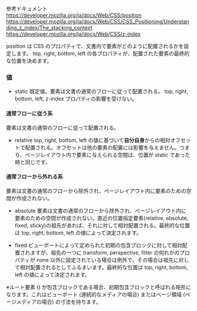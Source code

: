 参考ドキュメント  
https://developer.mozilla.org/ja/docs/Web/CSS/position
https://developer.mozilla.org/ja/docs/Web/CSS/CSS_Positioning/Understanding_z_index/The_stacking_context
https://developer.mozilla.org/ja/docs/Web/CSS/z-index

position は CSS のプロパティで、文書内で要素がどのように配置されるかを設定します。 top, right, bottom, left の各プロパティが、配置された要素の最終的な位置を決めます。

### 値
- static
既定値。要素は文書の通常のフローに従って配置される。 top, right, bottom, left, z-index プロパティの影響を受けない。

#### 通常フローに従う系
要素は文書の通常のフローに従って配置される。

- relative
top, right, bottom, left の値に基づいて**自分自身**からの相対オフセットで配置される。オフセットは他の要素の配置には影響を与えません。つまり、ページレイアウト内で要素に与えられる空間は、位置が static であった時と同じです。

#### 通常フローから外れる系
要素は文書の通常のフローから除外され、ページレイアウト内に要素のための空間が作成されない。

- absolute
要素は文書の通常のフローから除外され、ページレイアウト内に要素のための空間が作成されない。直近の位置指定要素(relative, absolute, fixed, sticky)の祖先があれば、それに対して相対配置される。最終的な位置は top, right, bottom, left の値によって決定されます。

- fixed
ビューポートによって定められた初期の包含ブロックに対して相対配置されますが、祖先の一つに transform, perspective, filter の何れかのプロパティが none 以外に設定されている場合は例外で、その場合は祖先に対して相対配置されるとしてふるまいます。最終的な位置は top, right, bottom, left の値によって決定されます。

※ルート要素 (<html>) が包含ブロックである場合、初期包含ブロックと呼ばれる矩形になります。これはビューポート (連続的なメディアの場合) またはページ領域 (ページメディアの場合) の寸法を持ちます。